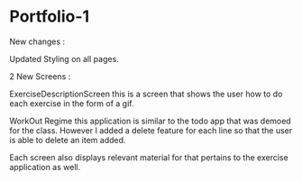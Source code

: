 # Portfolio-1

New changes :

Updated Styling on all pages.

2 New Screens :

ExerciseDescriptionScreen
    this is a screen that shows the user how to do each exercise in the form of a gif.

WorkOut Regime
    this application is similar to the todo app that was demoed for the class. However I added a delete feature for each line so that the user is able to delete an item added.

Each screen also displays relevant material for that pertains to the exercise application as well.